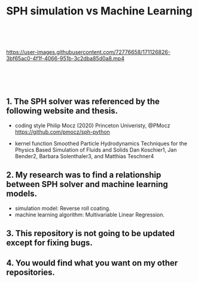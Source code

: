 # SPH simulation vs Machine Learning
<br><br><br>



https://user-images.githubusercontent.com/72776658/171126826-3bf65ac0-4f1f-4066-951b-3c2dba85d0a8.mp4


<br><br><br>




## 1. The SPH solver was referenced by the following website and thesis.

* coding style
Philip Mocz (2020) Princeton Univeristy, @PMocz
https://github.com/pmocz/sph-python

* kernel function
Smoothed Particle Hydrodynamics
Techniques for the Physics Based Simulation of Fluids and Solids
Dan Koschier1, Jan Bender2, Barbara Solenthaler3, and Matthias Teschner4

## 2. My research was to find a relationship between SPH solver and machine learning models.

* simulation model: Reverse roll coating.
* machine learning algorithm: Multivariable Linear Regression.

## 3. This repository is not going to be updated except for fixing bugs.

## 4. You would find what you want on my other repositories.
